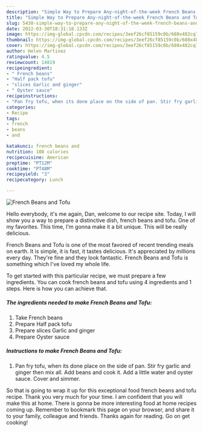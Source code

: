 ```yaml
---
description: "Simple Way to Prepare Any-night-of-the-week French Beans and Tofu"
title: "Simple Way to Prepare Any-night-of-the-week French Beans and Tofu"
slug: 5430-simple-way-to-prepare-any-night-of-the-week-french-beans-and-tofu
date: 2022-03-30T18:31:18.133Z
image: https://img-global.cpcdn.com/recipes/3eef26cf85159c0b/680x482cq70/french-beans-and-tofu-recipe-main-photo.jpg
thumbnail: https://img-global.cpcdn.com/recipes/3eef26cf85159c0b/680x482cq70/french-beans-and-tofu-recipe-main-photo.jpg
cover: https://img-global.cpcdn.com/recipes/3eef26cf85159c0b/680x482cq70/french-beans-and-tofu-recipe-main-photo.jpg
author: Helen Martinez
ratingvalue: 4.5
reviewcount: 14819
recipeingredient:
- " French beans"
- "Half pack tofu"
- "slices Garlic and ginger"
- " Oyster sauce"
recipeinstructions:
- "Pan fry tofu, when its done place on the side of pan. Stir fry garlic and ginger then mix all. Add beans and cook it. Add a little water and oyster sauce. Cover and simmer."
categories:
- Recipe
tags:
- french
- beans
- and

katakunci: french beans and 
nutrition: 108 calories
recipecuisine: American
preptime: "PT12M"
cooktime: "PT48M"
recipeyield: "3"
recipecategory: Lunch

---
```



![French Beans and Tofu](https://img-global.cpcdn.com/recipes/3eef26cf85159c0b/680x482cq70/french-beans-and-tofu-recipe-main-photo.jpg)

Hello everybody, it's me again, Dan, welcome to our recipe site. Today, I will show you a way to prepare a distinctive dish, french beans and tofu. One of my favorites. This time, I'm gonna make it a bit unique. This will be really delicious.



French Beans and Tofu is one of the most favored of recent trending meals on earth. It is simple, it is fast, it tastes delicious. It's appreciated by millions every day. They're fine and they look fantastic. French Beans and Tofu is something which I've loved my whole life.


To get started with this particular recipe, we must prepare a few ingredients. You can cook french beans and tofu using 4 ingredients and 1 steps. Here is how you can achieve that.

<!--inarticleads1-->

##### The ingredients needed to make French Beans and Tofu:

1. Take  French beans
1. Prepare Half pack tofu
1. Prepare slices Garlic and ginger
1. Prepare  Oyster sauce




<!--inarticleads2-->

##### Instructions to make French Beans and Tofu:

1. Pan fry tofu, when its done place on the side of pan. Stir fry garlic and ginger then mix all. Add beans and cook it. Add a little water and oyster sauce. Cover and simmer.




So that is going to wrap it up for this exceptional food french beans and tofu recipe. Thank you very much for your time. I am confident that you will make this at home. There is gonna be more interesting food at home recipes coming up. Remember to bookmark this page on your browser, and share it to your family, colleague and friends. Thanks again for reading. Go on get cooking!
